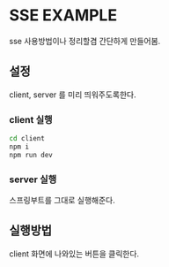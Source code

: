 # SSE EXAMPLE

sse 사용방법이나 정리할겸 간단하게 만들어봄.

## 설정

client, server 를 미리 띄워주도록한다. 

### client 실행

```bash
cd client
npm i
npm run dev
```

### server 실행

스프링부트를 그대로 실행해준다.

## 실행방법

client 화면에 나와있는 버튼을 클릭한다.
